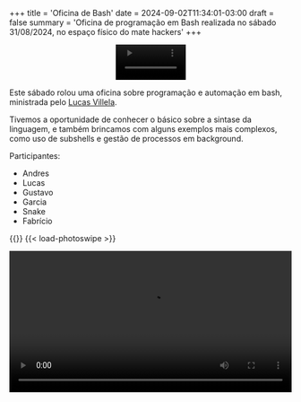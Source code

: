 +++
title = 'Oficina de Bash'
date = 2024-09-02T11:34:01-03:00
draft = false
summary = 'Oficina de programação em Bash realizada no sábado 31/08/2024, no espaço físico do mate hackers'
+++

<div style="width: 100%;">
<video style="margin: 0 auto; display: block;" autoplay loop width="125">
    <source src="./user___bash-mate-invader-1000.gif.mp4">
</video>
</div>

Este sábado rolou uma oficina sobre programação e automação em bash, ministrada pelo [Lucas Villela](https://lcsvillela.com/sobre/).

Tivemos a oportunidade de conhecer o básico sobre a sintase da linguagem, e também brincamos com alguns exemplos mais complexos, como uso de subshells e gestão de processos em background.

Participantes:
- Andres
- Lucas
- Gustavo
- Garcia
- Snake
- Fabrício

{{<gallery thumbnail-size="210x210" />}} {{< load-photoswipe >}}

<video style="width: 100%;" controls>
    <source src="./video5086956718466794618.mp4">
</video>